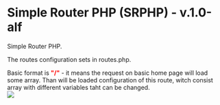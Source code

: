 # Simple Router PHP (SRPHP) - v.1.0-alf
Simple Router PHP.

The routes configuration sets in routes.php. 
<p>Basic format is <strong style="color : red">"/"</strong> - it means the request on basic home page will load some array. 
Than will be loaded configuration of this route, witch consist array with different variables taht can be changed.
<br><a src="https://imgbb.com/"><img src="https://i.ibb.co/0fvHPx8/SRP.png">
</p> 
